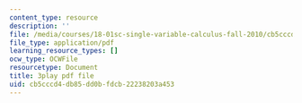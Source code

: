 ```yaml
---
content_type: resource
description: ''
file: /media/courses/18-01sc-single-variable-calculus-fall-2010/cb5cccd4db85dd0bfdcb22238203a453_60VGKnYBpbg.pdf
file_type: application/pdf
learning_resource_types: []
ocw_type: OCWFile
resourcetype: Document
title: 3play pdf file
uid: cb5cccd4-db85-dd0b-fdcb-22238203a453
---
```


